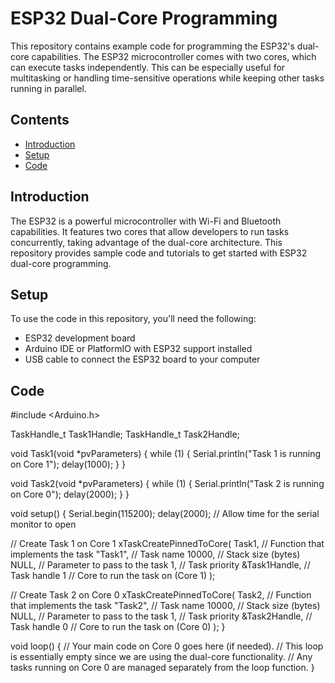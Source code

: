 # ESP32 Dual-Core Programming

This repository contains example code for programming the ESP32's dual-core capabilities. The ESP32 microcontroller comes with two cores, which can execute tasks independently. This can be especially useful for multitasking or handling time-sensitive operations while keeping other tasks running in parallel.

## Contents

- [Introduction](#introduction)
- [Setup](#setup)
- [Code](#code)

## Introduction

The ESP32 is a powerful microcontroller with Wi-Fi and Bluetooth capabilities. It features two cores that allow developers to run tasks concurrently, taking advantage of the dual-core architecture. This repository provides sample code and tutorials to get started with ESP32 dual-core programming.

## Setup

To use the code in this repository, you'll need the following:

- ESP32 development board
- Arduino IDE or PlatformIO with ESP32 support installed
- USB cable to connect the ESP32 board to your computer

## Code

#include <Arduino.h>

TaskHandle_t Task1Handle;
TaskHandle_t Task2Handle;

void Task1(void *pvParameters) {
  while (1) {
    Serial.println("Task 1 is running on Core 1");
    delay(1000);
  }
}

void Task2(void *pvParameters) {
  while (1) {
    Serial.println("Task 2 is running on Core 0");
    delay(2000);
  }
}

void setup() {
  Serial.begin(115200);
  delay(2000); // Allow time for the serial monitor to open

  // Create Task 1 on Core 1
  xTaskCreatePinnedToCore(
    Task1,          // Function that implements the task
    "Task1",        // Task name
    10000,          // Stack size (bytes)
    NULL,           // Parameter to pass to the task
    1,              // Task priority
    &Task1Handle,   // Task handle
    1               // Core to run the task on (Core 1)
  );

  // Create Task 2 on Core 0
  xTaskCreatePinnedToCore(
    Task2,          // Function that implements the task
    "Task2",        // Task name
    10000,          // Stack size (bytes)
    NULL,           // Parameter to pass to the task
    1,              // Task priority
    &Task2Handle,   // Task handle
    0               // Core to run the task on (Core 0)
  );
}

void loop() {
  // Your main code on Core 0 goes here (if needed).
  // This loop is essentially empty since we are using the dual-core functionality.
  // Any tasks running on Core 0 are managed separately from the loop function.
}

